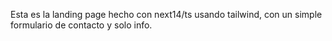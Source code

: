 Esta es la landing page hecho con next14/ts usando tailwind, con un simple formulario de contacto y solo info.
